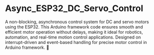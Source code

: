 # Async_ESP32_DC_Servo_Control
A non-blocking, asynchronous control system for DC and servo motors using the ESP32. This Arduino framework code ensures smooth and efficient motor operation without delays, making it ideal for robotics, automation, and real-time motion control applications. Designed on interrupt-driven and event-based handling for precise motor control in Arduino framework. 🚀

